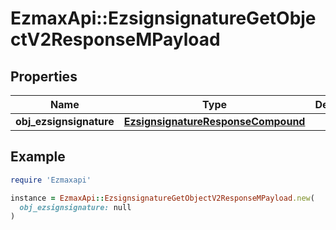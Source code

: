 # EzmaxApi::EzsignsignatureGetObjectV2ResponseMPayload

## Properties

| Name | Type | Description | Notes |
| ---- | ---- | ----------- | ----- |
| **obj_ezsignsignature** | [**EzsignsignatureResponseCompound**](EzsignsignatureResponseCompound.md) |  |  |

## Example

```ruby
require 'Ezmaxapi'

instance = EzmaxApi::EzsignsignatureGetObjectV2ResponseMPayload.new(
  obj_ezsignsignature: null
)
```


